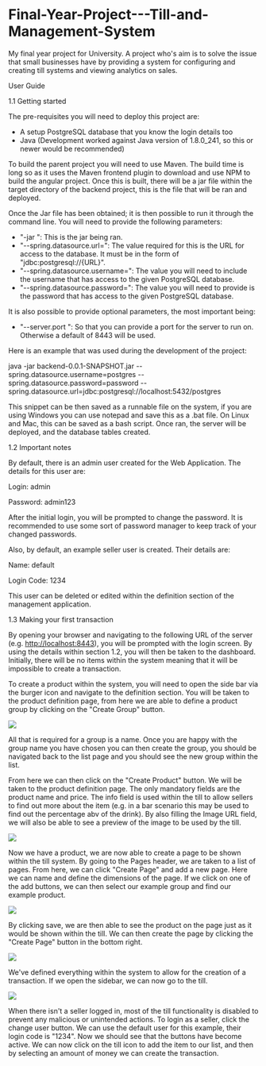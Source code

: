 # Final-Year-Project---Till-and-Management-System
My final year project for University. A project who's aim is to solve the issue that small businesses have by providing a system for configuring and creating till systems and viewing analytics on sales.


User Guide

1.1 Getting started

The pre-requisites you will need to deploy this project are:

- A setup PostgreSQL database that you know the login details too
- Java (Development worked against Java version of 1.8.0\_241, so this or newer would be recommended)

To build the parent project you will need to use Maven. The build time is long so as it uses the Maven frontend plugin to download and use NPM to build the angular project. Once this is built, there will be a jar file within the target directory of the backend project, this is the file that will be ran and deployed.

Once the Jar file has been obtained; it is then possible to run it through the command line. You will need to provide the following parameters:

- &quot;-jar &quot;: This is the jar being ran.
- &quot;--spring.datasource.url=&quot;: The value required for this is the URL for access to the database. It must be in the form of &quot;jdbc:postgresql://{URL}&quot;.
- &quot;--spring.datasource.username=&quot;: The value you will need to include the username that has access to the given PostgreSQL database.
- &quot;--spring.datasource.password=&quot;: The value you will need to provide is the password that has access to the given PostgreSQL database.

It is also possible to provide optional parameters, the most important being:

- &quot;--server.port &quot;: So that you can provide a port for the server to run on. Otherwise a default of 8443 will be used.

Here is an example that was used during the development of the project:

java -jar backend-0.0.1-SNAPSHOT.jar --spring.datasource.username=postgres --spring.datasource.password=password --spring.datasource.url=jdbc:postgresql://localhost:5432/postgres

This snippet can be then saved as a runnable file on the system, if you are using Windows you can use notepad and save this as a .bat file. On Linux and Mac, this can be saved as a bash script. Once ran, the server will be deployed, and the database tables created.

1.2 Important notes

By default, there is an admin user created for the Web Application. The details for this user are:

Login: admin

Password: admin123

After the initial login, you will be prompted to change the password. It is recommended to use some sort of password manager to keep track of your changed passwords.

Also, by default, an example seller user is created. Their details are:

Name: default

Login Code: 1234

This user can be deleted or edited within the definition section of the management application.

1.3 Making your first transaction

By opening your browser and navigating to the following URL of the server (e.g. [http://localhost:8443](http://localhost:8443/)), you will be prompted with the login screen. By using the details within section 1.2, you will then be taken to the dashboard. Initially, there will be no items within the system meaning that it will be impossible to create a transaction.

To create a product within the system, you will need to open the side bar via the burger icon and navigate to the definition section. You will be taken to the product definition page, from here we are able to define a product group by clicking on the &quot;Create Group&quot; button.

![](https://i.imgur.com/7fyOJzw.png)

All that is required for a group is a name. Once you are happy with the group name you have chosen you can then create the group, you should be navigated back to the list page and you should see the new group within the list.

From here we can then click on the &quot;Create Product&quot; button. We will be taken to the product definition page. The only mandatory fields are the product name and price. The info field is used within the till to allow sellers to find out more about the item (e.g. in a bar scenario this may be used to find out the percentage abv of the drink). By also filling the Image URL field, we will also be able to see a preview of the image to be used by the till.

![](https://i.imgur.com/YTjS9y3.png)

Now we have a product, we are now able to create a page to be shown within the till system. By going to the Pages header, we are taken to a list of pages. From here, we can click &quot;Create Page&quot; and add a new page. Here we can name and define the dimensions of the page. If we click on one of the add buttons, we can then select our example group and find our example product.

![](https://i.imgur.com/5SvmFYd.png)

By clicking save, we are then able to see the product on the page just as it would be shown within the till. We can then create the page by clicking the &quot;Create Page&quot; button in the bottom right.

![](https://i.imgur.com/r5WZpFD.png)

We&#39;ve defined everything within the system to allow for the creation of a transaction. If we open the sidebar, we can now go to the till.

![](https://i.imgur.com/WlW06tH.png)

When there isn&#39;t a seller logged in, most of the till functionality is disabled to prevent any malicious or unintended actions. To login as a seller, click the change user button. We can use the default user for this example, their login code is &quot;1234&quot;. Now we should see that the buttons have become active. We can now click on the till icon to add the item to our list, and then by selecting an amount of money we can create the transaction.
